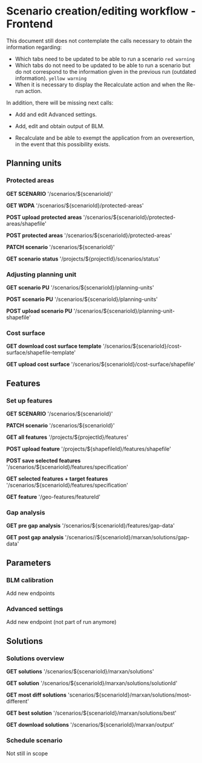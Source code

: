 # Scenario creation/editing workflow - Frontend

This document still does not contemplate the calls necessary to obtain the information regarding:

* Which tabs need to be updated to be able to run a scenario `red warning`
* Which tabs do not need to be updated to be able to run a scenario but do not correspond to the information given in the previous run (outdated information). `yellow warning`
* When it is necessary to display the Recalculate action and when the Re-run action.

In addition, there will be missing next calls:
* Add and edit Advanced settings.

* Add, edit and obtain output of BLM.

* Recalculate and be able to exempt the application from an overexertion, in the event that this possibility exists.

## Planning units

### Protected areas

**GET SCENARIO**
'/scenarios/${scenarioId}'

**GET WDPA**
'/scenarios/${scenarioId}/protected-areas'

**POST upload protected areas**
'/scenarios/${scenarioId}/protected-areas/shapefile'

**POST protected areas**
'/scenarios/${scenarioId}/protected-areas'

**PATCH scenario**
'/scenarios/${scenarioId}'

**GET scenario status**
'/projects/${projectId}/scenarios/status'

### Adjusting planning unit

**GET scenario PU**
'/scenarios/${scenarioId}/planning-units'

**POST scenario PU**
'/scenarios/${scenarioId}/planning-units'

**POST upload scenario PU**
'/scenarios/${scenarioId}/planning-unit-shapefile'

### Cost surface

**GET download cost surface template**
'/scenarios/${scenarioId}/cost-surface/shapefile-template'

**GET upload cost surface**
'/scenarios/${scenarioId}/cost-surface/shapefile'

## Features

### Set up features

**GET SCENARIO**
'/scenarios/${scenarioId}'

**PATCH scenario**
'/scenarios/${scenarioId}'

**GET all features**
'/projects/${projectId}/features'

**POST upload feature**
'/projects/${shapefileId}/features/shapefile'

**POST save selected features**
'/scenarios/${scenarioId}/features/specification'

**GET selected features + target features**
'/scenarios/${scenarioId}/features/specification'

**GET feature**
'/geo-features/featureId'

### Gap analysis

**GET pre gap analysis**
'/scenarios/${scenarioId}/features/gap-data'

**GET post gap analysis**
'/scenarios//${scenarioId}/marxan/solutions/gap-data'
## Parameters

### BLM calibration
Add new endpoints 
### Advanced settings
Add new endpoint (not part of run anymore)


## Solutions

### Solutions overview

**GET solutions**
'/scenarios/${scenarioId}/marxan/solutions'

**GET solution**
'/scenarios/${scenarioId}/marxan/solutions/solutionId'

**GET most diff solutions**
'scenarios/${scenarioId}/marxan/solutions/most-different'

**GET best solution**
'/scenarios/${scenarioId}/marxan/solutions/best'

**GET download solutions**
'/scenarios/${scenarioId}/marxan/output'

### Schedule scenario
Not still in scope